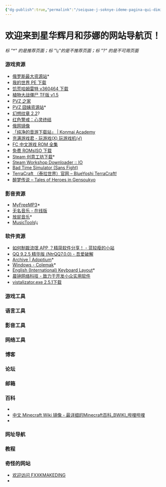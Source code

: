 ```yaml
---
{"dg-publish":true,"permalink":"/seiquae-j-soknye-ideme-pagina-qui-dimitti/","tags":["gardenEntry"]}
---
```


# **欢迎来到星华辉月和莎娜的网站导航页！** 

*标 "\*" 的是推荐页面；标 "\¡"的是不推荐页面；标 "\?" 的是不可用页面*   

### 游戏资源
- [俄罗斯最大资源站](https://rutracker.org/)\*
- [我的世界 PE 下载](https://minecraftpe-mods.com/download_minecraft_pe)
- [饥荒哈姆雷特 v360464 下载](https://www.52pojie.cn/thread-1123897-1-1.html)
- [植物大战僵尸 TF版 v1.5](https://tfpvz.top/archives/8/)
- [PVZ 之家](http://pvz.booen.vip/)
- [PVZ 囧姨资源站](http://lonelystar.org/download.htm)\*
- [幻想纹章 2.2](http://www.2ueyes.cn/4399/flash/184320.htm)\?
- [红色警戒：心灵终结](http://www.mentalomega.com/)
- [俄网镜像](http://rarbgmirror.org/)
- [「纯净的音游下载站」 | Konmai Academy](https://616.sb/#be-music-source-bms)
- [充满游戏君 - 玩游戏(X) 玩游戏机(√)](http://fullgame666.com/)
- [FC 中文游戏 ROM 全集](https://www.whhaiyue.com/post/3403.html)
- [免费 ROMsISO 下载](https://wowroms.com/)
- [Steam 创意工坊下载](http://steamworkshop.download/)\*
- [Steam Workshop Downloader :: IO](https://steamworkshopdownloader.io/)
- [Bad Time Simulator (Sans Fight)](https://jcw87.github.io/c2-sans-fight/)
- [TerraCraft （泰拉世界）官网 – BlueYoshi TerraCraft!](http://blueyoshi.cn/terracraft)
- [醉梦传说 – Tales of Heroes in Gensoukyo](https://thg.igsk.fun/)
### 影音资源
- [MyFreeMP3](https://tools.liumingye.cn/music/?page=searchPage#/)\*
- [无名音乐 - 在线版](https://thewind.xyz/?keyword=%E5%90%9B%E3%81%8C%E7%94%9F%E3%81%BE%E3%82%8C%E3%81%9F%E6%97%A5)
- [放屁音乐](https://www.fangpi.net/)\*
- [MusicTools](https://www.whg6.com/html/musictools/)\¡
### 软件资源
- [如何制裁流氓 APP ？精简软件分享！ - 蓝较瘦的小站](http://lanjiaoshou.xyz/?p=128)
- [QQ 9.2.5 精华版 (NtrQQ7.0.0) - 吾爱破解](https://www.52pojie.cn/thread-1148677-1-1.html)
- [Archive | Adoptium](https://adoptium.net/zh-cn/temurin/archive/)\*
- [Windows - Colemak](https://colemak.com/Windows)\*
- [English (International) Keyboard Layout](http://kbd-intl.narod.ru/english/en)\*
- [晨钟网络科技 - 致力于开发小众实用软件](https://jamcz.com/)
- [vistalizator.exe 2.5.1下载](http://www.kuaihou.com/soft/323071.html#download)
### 游戏工具
### 语言工具
### 影音工具
### 网络工具
### 博客
### 论坛
### 邮箱
### 百科
- 
- [中文 Minecraft Wiki 镜像 - 最详细的Minecraft百科_BWIKI_哔哩哔哩](https://wiki.biligame.com/mc/Minecraft_Wiki)
- 
### 网址导航
### 教程
### 奇怪的网站
- [欢迎访问 FXXKMAKEDING](https://www.fxxkmakeding.xyz/)
- 
